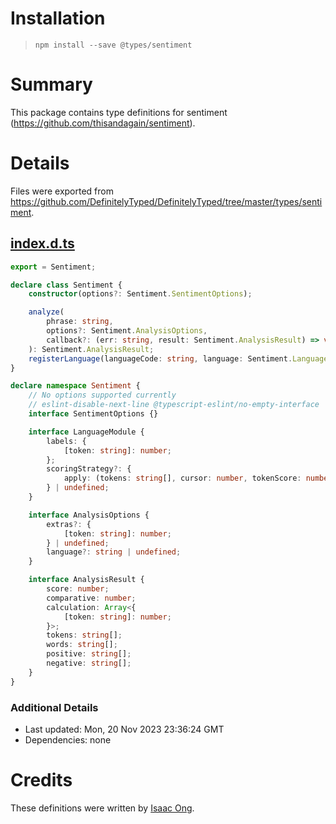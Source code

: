 # Installation
> `npm install --save @types/sentiment`

# Summary
This package contains type definitions for sentiment (https://github.com/thisandagain/sentiment).

# Details
Files were exported from https://github.com/DefinitelyTyped/DefinitelyTyped/tree/master/types/sentiment.
## [index.d.ts](https://github.com/DefinitelyTyped/DefinitelyTyped/tree/master/types/sentiment/index.d.ts)
````ts
export = Sentiment;

declare class Sentiment {
    constructor(options?: Sentiment.SentimentOptions);

    analyze(
        phrase: string,
        options?: Sentiment.AnalysisOptions,
        callback?: (err: string, result: Sentiment.AnalysisResult) => void,
    ): Sentiment.AnalysisResult;
    registerLanguage(languageCode: string, language: Sentiment.LanguageModule): void;
}

declare namespace Sentiment {
    // No options supported currently
    // eslint-disable-next-line @typescript-eslint/no-empty-interface
    interface SentimentOptions {}

    interface LanguageModule {
        labels: {
            [token: string]: number;
        };
        scoringStrategy?: {
            apply: (tokens: string[], cursor: number, tokenScore: number) => number;
        } | undefined;
    }

    interface AnalysisOptions {
        extras?: {
            [token: string]: number;
        } | undefined;
        language?: string | undefined;
    }

    interface AnalysisResult {
        score: number;
        comparative: number;
        calculation: Array<{
            [token: string]: number;
        }>;
        tokens: string[];
        words: string[];
        positive: string[];
        negative: string[];
    }
}

````

### Additional Details
 * Last updated: Mon, 20 Nov 2023 23:36:24 GMT
 * Dependencies: none

# Credits
These definitions were written by [Isaac Ong](https://github.com/iojw).
